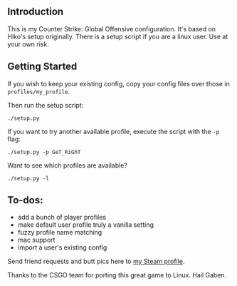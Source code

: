 ## Introduction
This is my Counter Strike: Global Offensive configuration. It's based on
Hiko's setup originally. There is a setup script if you are a linux user. Use
at your own risk.

## Getting Started
If you wish to keep your existing config, copy your config files over those in
`profiles/my_profile`.

Then run the setup script:
```
./setup.py
```
If you want to try another available profile, execute the script with the `-p`
flag:
```
./setup.py -p GeT_RiGhT
```
Want to see which profiles are available?
```
./setup.py -l
```

## To-dos:
- add a bunch of player profiles
- make default user profile truly a vanilla setting
- fuzzy profile name matching
- mac support
- import a user's existing config

Send friend requests and butt pics here to [my Steam profile](http://steamcommunity.com/id/guff/).

Thanks to the CSGO team for porting this great game to Linux. Hail Gaben.
